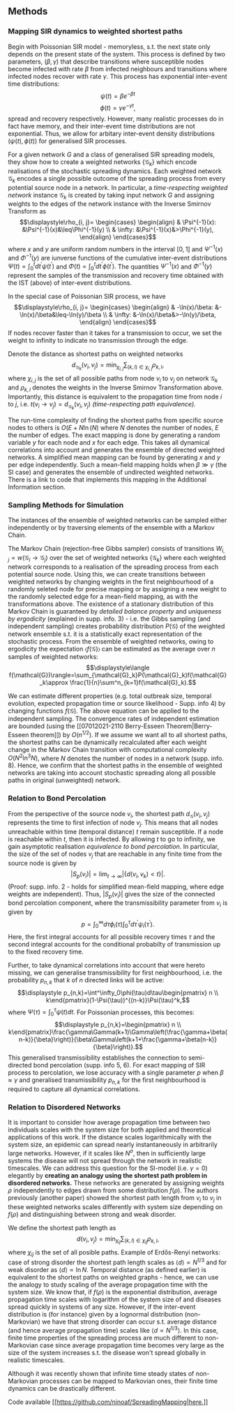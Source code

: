 ## Methods


### Mapping SIR dynamics to weighted shortest paths

Begin with Poissonian SIR model - memoryless, s.t. the next state only depends on the present state of the system. This process is defined by two parameters, $(\beta, \gamma)$ that describe transitions where susceptible nodes become infected with rate $\beta$ from infected neighbours and transitions where infected nodes recover with rate $\gamma$. This process has exponential inter-event time distributions: 
$$\psi(t)=\beta e^{-\beta t}$$ $$\phi(t)=\gamma e^{-\gamma t},$$ spread and recovery respectively.  However, many realistic processes do in fact have memory, and their inter-event time distributions are not exponential. Thus, we allow for arbitary inter-event density distributions $(\psi(t), \phi(t))$ for generalised SIR processes.

For a given network $G$ and a class of generalised SIR spreading models, they show how to create a weighted networks $\{\mathcal{G}_k\}$ which encode realisations of the stochastic spreading dynamics. Each weighted network $\mathcal{G}_k$ encodes a single possible outcome of the spreading process from every potential source node in a network. In particular, a _time-respecting weighted network_ instance $\mathcal{G}_k$ is created by taking input network $G$ and assigning weights to the edges of the network instance with the Inverse Smirnov Transform as 
$$\displaystyle\rho_{i, j}=
\begin{cases}
\begin{align}
& \Psi^{-1}(x): &\Psi^{-1}(x)&\leq\Phi^{-1}(y) \\
& \infty: &\Psi^{-1}(x)&>\Phi^{-1}(y),
\end{align}
\end{cases}$$
where $x$ and $y$ are uniform random numbers in the interval $[0,1]$ and $\Psi^{-1}(x)$ and $\Phi^{-1}(y)$ are iunverse functions of the cumulative inter-event distributions $\displaystyle\Psi(t) = \int^{t}_{0}dt^{\prime}\psi(t^{\prime})$ and $\displaystyle\Phi(t) = \int^{t}_{0}dt^{\prime}\phi(t^{\prime}).$ The quantities $\Psi^{-1}(x)$ and $\Phi^{-1}(y)$ represent the samples of the transmission and recovery time obtained with the IST (above) of inter-event distributions.

In the special case of Poissonian SIR process, we have
$$\displaystyle\rho_{i, j}=
\begin{cases}
\begin{align}
& -\ln(x)/\beta: &-\ln(x)/\beta&\leq-\ln(y)/\beta \\
& \infty: &-\ln(x)/\beta&>-\ln(y)/\beta,
\end{align}
\end{cases}$$
If nodes recover faster than it takes for a transmission to occur, we set the weight to infinity to indicate no transmission through the edge.

Denote the distance as shortest paths on weighted networks $$\displaystyle d_{\mathcal{G}_k}(v_i, v_j) = \min_{\chi_{i, j}}\sum_{(k, l)\in\chi_{i, j}}\rho_{k, l},$$ where $\chi_{i, j}$ is the set of all possible paths from node $v_i$ to $v_j$ on network $\mathcal{G}_k$ and $\rho_{k, l}$ denotes the weights in the Inverse Smirnov Transformation above. Importantly, this distance is equivalent to the propagation time from node $i$ to $j$, i.e. $t(v_i\rightarrow v_j)=d_{\mathcal{G}_k}(v_i, v_j)$ _(time-respecting path equivalence)._

The run-time complexity of finding the shortest paths from specific source nodes to others is $O(E+N\ln(N)$ where $N$ denotes the number of nodes, $E$ the number of edges. The exact mapping is done by generating a random variable $y$ for each node and $x$ for each edge. This takes all dynamical correlations into account and generates the ensemble of directed weighted networks. A simplified mean mapping can be found by generating $x$ and $y$ per edge independently. Such a mean-field mapping holds when $\beta \gg\gamma$ (the SI case) and generates the ensemble of undirected weighted networks. There is a link to code that implements this mapping in the Additional Information section.


### Sampling Methods for Simulation

The instances of the ensemble of weighted networks can be sampled either independently or by traversing elements of the ensemble with a Markov Chain.

The Markov Chain (rejection-free Gibbs sampler) consists of transitions $W_{i, j}=w(\mathcal{G}_i\rightarrow\mathcal{G}_j)$ over the set of weighted networks $\{\mathcal{G}_k\}$ where each weighted network corresponds to a realisation of the spreading process from each potential source node. Using this, we can create transitions between weighted networks by changing weights in the first neighbourhood of a randomly seleted node for precise mapping or by assigning a new weight to the randomly selected edge for a mean-field mapping, as with the transformations above. The existence of a stationary distribution of this Markov Chain is guaranteed by _detailed balance property_ and _uniqueness by ergodicity_ (explained in supp. info. 3) - i.e. the Gibbs sampling (and independent sampling) creates probability distribution $P(\mathcal{G})$ of the weighted network ensemble s.t. it is a statistically exact representation of the stochastic process. From the ensemble of weighted networks, owing to ergodicity the expectation $\langle f(\mathcal{G})\rangle$ can be estimated as the average over $n$ samples of weighted networks: $$\displaystyle\langle f(\mathcal{G})\rangle=\sum_{\mathcal{G}_k}P(\mathcal{G}_k)f(\mathcal{G}_k\approx \frac{1}{n}\sum^n_{k=1}f(\mathcal{G}_k).$$

We can estimate different properties (e.g. total outbreak size, temporal evolution, expected propagation time or source likelihood - Supp. info 4) by changing functions $f(\mathcal{G})$. The above equation can be applied to the independent sampling. The convergence rates of independent estimation are bounded (using the [[07012021-2110 Berry-Esseen Theorem|Berry-Esseen theorem]]) by $O(n^{1/2})$. If we assume we want all to all shortest paths, the shortest paths can be dynamically recalculated after each weight change in the Markov Chain transition with computational complexity $O(N^2\ln^3N),$ where $N$ denotes the number of nodes in a network (supp. info. 8). Hence, we confirm that the shortest paths in the ensemble of weighted networks are taking into account stochastic spreading along all possible paths in original (unweighted) network.


### Relation to Bond Percolation

From the perspective of the source node $v_i$, the shortest path $d_\mathcal{G}(v_i, v_j)$ represents the time to first infection of node $v_j$. This means that all nodes unreachable within time (temporal distance) $t$ remain susceptible. If a node is reachable within $t$, then it is infected. By allowing $t$ to go to infinity, we gain asymptotic realisation _equivalence to bond percolation._ In particular, the size of the set of nodes $v_j$ that are reachable in any finite time from the source node is given by $$\displaystyle|S_p(v_i)|=\lim_{t\rightarrow\infty}|\{d(v_i, v_k)<t\}|.$$ (Proof: supp. info. 2 - holds for simplified mean-field mapping, where edge weights are independent). Thus, $|S_p(v_i)|$ gives the size of the connected bond percolation component, where the transmissibility parameter from $v_i$ is given by $$p=\int^\infty_0d\tau\phi_i(\tau)\int^\tau_0d\tau^\prime\psi_i(\tau^\prime).$$ Here, the first integral accounts for all possible recovery times $\tau$ and the second integral accounts for the conditional probabilty of transmission up to the fixed recovery time.

Further, to take dynamical correlations into account that were hereto missing, we can generalise transmissibility for first neighbourhood, i.e. the probability $p_{n,k}$ that $k$ of $n$ directed links will be active: $$\displaystyle p_{n,k}=\int^\infty_0\phi(\tau)d\tau\begin{pmatrix} n \\ k\end{pmatrix}(1-\Psi(\tau))^{(n-k)}\Psi(\tau)^k,$$ where $\Psi(\tau)=\int^\tau_0\psi(t)dt.$ For Poissonian processes, this becomes: $$\displaystyle p_{n,k}=\begin{pmatrix} n \\ k\end{pmatrix}\frac{\gamma\Gamma(k+1)\Gamma\left(\frac{\gamma+\beta(n-k)}{\beta}\right)}{\beta\Gamma\left(k+1+\frac{\gamma+\beta(n-k)}{\beta}\right)}.$$ This generalised transmissibility establishes the connection to semi-directed bond percolation (supp. info 5, 6). For exact mapping of SIR process to percolation, we lose accuracy with a single parameter $p$ when $\beta\approx\gamma$ and gneralised transmissibility $p_{n, k}$ for the first neighbourhood is required to capture all dynamical correlations.


### Relation to Disordered Networks

It is important to consider how average propagation time between two individuals scales with the system size for both applied and theoretical applications of this work. If the distance scales logarithmically with the system size, an epidemic can spread nearly instantaneously in arbitrarily large networks. However, if it scales like $N^\sigma,$ then in sufficiently large systems the disease will not spread through the network in realistic timescales. We can address this question for the SI-model (i.e. $\gamma=0$) elegantly by **creating an analogy using the shortest path problem in disordered networks.** These networks are generated by assigning weights $\rho$ independently to edges drawn from some distribution $f(\rho)$. The authors previously (another paper) showed the shortest path length from $v_i$ to $v_j$ in these weighted networks scales differently with system size depending on $f(\rho)$ and distinguishing between strong and weak disorder.

We define the shortest path length as $$d(v_i,v_j)=\min_{\chi_{ij}}\sum_{(k,l)\in\chi_{ij}}\rho_{k,l},$$ where $\chi_{ij}$ is the set of all posible paths. Example of Erdős-Renyi networks: case of strong disorder the shortest path length scales as $\langle d \rangle \propto N^{1/3}$ and for weak disorder as $\langle d \rangle \propto \ln N.$ Temporal distance (as defined earlier) is equivalent to the shortest paths on weighted graphs - hence, we can use the analogy to study scaling of the average propagation time with the system size. We know that, if $f(\rho)$ is the exponential distribution, average propagation time scales with logarithm of the system size of and diseases spread quickly in systems of any size. However, if the inter-event distribution is (for instance) given by a lognormal distribution (non-Markovian) we have that strong disorder can occur s.t. average distance (and hence average propagation time) scales like $\langle d \propto N^{1/3}\rangle.$ In this case, finite time properties of the spreading process are much different to non-Markovian case since average propagation time becomes very large as the size of the system increases s.t. the disease won't spread globally in realistic timescales.

Although it was recently shown that infinite time steady states of non-Markovian processes can be mapped to Markovian ones, their finite time dynamics can be drastically different.

Code available [[https://github.com/ninoaf/SpreadingMapping|here.]]